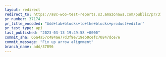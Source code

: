 ```yaml
---
layout: redirect
redirect_to: https://a8c-woo-test-reports.s3.amazonaws.com/public/pr/37174/api/index.html
pr_number: 37174
pr_title_encoded: "Add+tab+blocks+to+the+blocks+product+editor"
pr_test_type: api
last_published: "2023-03-13 19:49:58 +0000"
commit_sha: 66a4a57c484ae77d3f9e719eb0cefc70847dce7e
commit_message: "Fix up arrow alignment"
branch_name: add/37096
---
```

